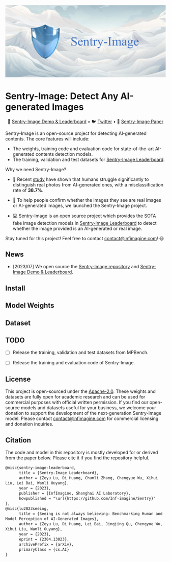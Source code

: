 ![Sentry-Image](assets/Sentry-Image-logo.png)

# Sentry-Image: Detect Any AI-generated Images
<p align="center">
🤗 <a href="http://sentry.infimagine.com/" target="_blank">Sentry-Image Demo & Leaderboard</a> • 🐦 <a href="" target="_blank">Twitter</a> • 📃 <a href="https://arxiv.org/abs/2304.13023" target="_blank">Sentry-Image Paper</a> <br>
</p>



Sentry-Image is an open-source project for detecting AI-generated contents. The core features will include:
* The weights, training code and evaluation code for state-of-the-art AI-generated contents detection models.
* The training, validation and test datasets for [Sentry-Image Leaderboard](http://sentry.infimagine.com/).

Why we need Sentry-Image?
* 🧐 Recent [study](https://arxiv.org/abs/2304.13023) have shown that humans struggle significantly to distinguish real photos from AI-generated ones, with a misclassification rate of **38.7%**.

* 🤗 To help people confirm whether the images they see are real images or AI-generated images, we launched the Sentry-Image project.

* 💻 Sentry-Image is an open source project which provides the SOTA fake image detection models in [Sentry-Image Leaderboard](http://sentry.infimagine.com/) to detect whether the image provided is an AI-generated or real image.

Stay tuned for this project! Feel free to contact [contact@infimagine.com](contact@infimagine.com)! 😆 

## News
* [2023/07] We open source the [Sentry-Image repository](https://github.com/Inf-imagine/Sentry) and [Sentry-Image Demo & Leaderboard](http://sentry.infimagine.com/). 

## Install

## Model Weights

## Dataset



## TODO
- [ ] Release the training, validation and test datasets from MPBench.
- [ ] Release the training and evaluation code of Sentry-Image.


## License
This project is open-sourced under the [Apache-2.0](https://www.apache.org/licenses/LICENSE-2.0). These weights and datasets are fully open for academic research and can be used for commercial purposes with official written permission. If you find our open-source models and datasets useful for your business, we welcome your donation to support the development of the next-generation Sentry-Image model. Please contact [contact@infimagine.com](contact@infimagine.com) for commercial licensing and donation inquiries.
## Citation
The code and model in this repository is mostly developed for or derived from the paper below. Please cite it if you find the repository helpful.
```
@misc{sentry-image-leaderboard,
      title = {Sentry-Image Leaderboard},
      author = {Zeyu Lu, Di Huang, Chunli Zhang, Chengyue Wu, Xihui Liu, Lei Bai, Wanli Ouyang},
      year = {2023},
      publisher = {InfImagine, Shanghai AI Laboratory},
      howpublished = "\url{https://github.com/Inf-imagine/Sentry}"
},
@misc{lu2023seeing,
      title = {Seeing is not always believing: Benchmarking Human and Model Perception of AI-Generated Images}, 
      author = {Zeyu Lu, Di Huang, Lei Bai, Jingjing Qu, Chengyue Wu, Xihui Liu, Wanli Ouyang},
      year = {2023},
      eprint = {2304.13023},
      archivePrefix = {arXiv},
      primaryClass = {cs.AI}
}
```